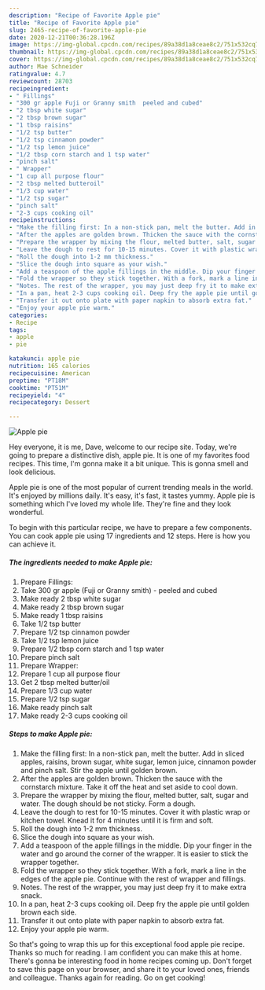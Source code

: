 ```yaml
---
description: "Recipe of Favorite Apple pie"
title: "Recipe of Favorite Apple pie"
slug: 2465-recipe-of-favorite-apple-pie
date: 2020-12-21T00:36:28.196Z
image: https://img-global.cpcdn.com/recipes/89a38d1a8ceae8c2/751x532cq70/apple-pie-recipe-main-photo.jpg
thumbnail: https://img-global.cpcdn.com/recipes/89a38d1a8ceae8c2/751x532cq70/apple-pie-recipe-main-photo.jpg
cover: https://img-global.cpcdn.com/recipes/89a38d1a8ceae8c2/751x532cq70/apple-pie-recipe-main-photo.jpg
author: Mae Schneider
ratingvalue: 4.7
reviewcount: 28703
recipeingredient:
- " Fillings"
- "300 gr apple Fuji or Granny smith  peeled and cubed"
- "2 tbsp white sugar"
- "2 tbsp brown sugar"
- "1 tbsp raisins"
- "1/2 tsp butter"
- "1/2 tsp cinnamon powder"
- "1/2 tsp lemon juice"
- "1/2 tbsp corn starch and 1 tsp water"
- "pinch salt"
- " Wrapper"
- "1 cup all purpose flour"
- "2 tbsp melted butteroil"
- "1/3 cup water"
- "1/2 tsp sugar"
- "pinch salt"
- "2-3 cups cooking oil"
recipeinstructions:
- "Make the filling first: In a non-stick pan, melt the butter. Add in sliced apples, raisins, brown sugar, white sugar, lemon juice, cinnamon powder and pinch salt. Stir the apple until golden brown."
- "After the apples are golden brown. Thicken the sauce with the cornstarch mixture. Take it off the heat and set aside to cool down."
- "Prepare the wrapper by mixing the flour, melted butter, salt, sugar and water. The dough should be not sticky. Form a dough."
- "Leave the dough to rest for 10-15 minutes. Cover it with plastic wrap or kitchen towel. Knead it for 4 minutes until it is firm and soft."
- "Roll the dough into 1-2 mm thickness."
- "Slice the dough into square as your wish."
- "Add a teaspoon of the apple fillings in the middle. Dip your finger in the water and go around the corner of the wrapper. It is easier to stick the wrapper together."
- "Fold the wrapper so they stick together. With a fork, mark a line in the edges of the apple pie. Continue with the rest of wrapper and fillings."
- "Notes. The rest of the wrapper, you may just deep fry it to make extra snack."
- "In a pan, heat 2-3 cups cooking oil. Deep fry the apple pie until golden brown each side."
- "Transfer it out onto plate with paper napkin to absorb extra fat."
- "Enjoy your apple pie warm."
categories:
- Recipe
tags:
- apple
- pie

katakunci: apple pie 
nutrition: 165 calories
recipecuisine: American
preptime: "PT18M"
cooktime: "PT51M"
recipeyield: "4"
recipecategory: Dessert

---
```



![Apple pie](https://img-global.cpcdn.com/recipes/89a38d1a8ceae8c2/751x532cq70/apple-pie-recipe-main-photo.jpg)

Hey everyone, it is me, Dave, welcome to our recipe site. Today, we're going to prepare a distinctive dish, apple pie. It is one of my favorites food recipes. This time, I'm gonna make it a bit unique. This is gonna smell and look delicious.



Apple pie is one of the most popular of current trending meals in the world. It's enjoyed by millions daily. It's easy, it's fast, it tastes yummy. Apple pie is something which I've loved my whole life. They're fine and they look wonderful.


To begin with this particular recipe, we have to prepare a few components. You can cook apple pie using 17 ingredients and 12 steps. Here is how you can achieve it.

<!--inarticleads1-->

##### The ingredients needed to make Apple pie:

1. Prepare  Fillings:
1. Take 300 gr apple (Fuji or Granny smith) - peeled and cubed
1. Make ready 2 tbsp white sugar
1. Make ready 2 tbsp brown sugar
1. Make ready 1 tbsp raisins
1. Take 1/2 tsp butter
1. Prepare 1/2 tsp cinnamon powder
1. Take 1/2 tsp lemon juice
1. Prepare 1/2 tbsp corn starch and 1 tsp water
1. Prepare pinch salt
1. Prepare  Wrapper:
1. Prepare 1 cup all purpose flour
1. Get 2 tbsp melted butter/oil
1. Prepare 1/3 cup water
1. Prepare 1/2 tsp sugar
1. Make ready pinch salt
1. Make ready 2-3 cups cooking oil




<!--inarticleads2-->

##### Steps to make Apple pie:

1. Make the filling first: In a non-stick pan, melt the butter. Add in sliced apples, raisins, brown sugar, white sugar, lemon juice, cinnamon powder and pinch salt. Stir the apple until golden brown.
1. After the apples are golden brown. Thicken the sauce with the cornstarch mixture. Take it off the heat and set aside to cool down.
1. Prepare the wrapper by mixing the flour, melted butter, salt, sugar and water. The dough should be not sticky. Form a dough.
1. Leave the dough to rest for 10-15 minutes. Cover it with plastic wrap or kitchen towel. Knead it for 4 minutes until it is firm and soft.
1. Roll the dough into 1-2 mm thickness.
1. Slice the dough into square as your wish.
1. Add a teaspoon of the apple fillings in the middle. Dip your finger in the water and go around the corner of the wrapper. It is easier to stick the wrapper together.
1. Fold the wrapper so they stick together. With a fork, mark a line in the edges of the apple pie. Continue with the rest of wrapper and fillings.
1. Notes. The rest of the wrapper, you may just deep fry it to make extra snack.
1. In a pan, heat 2-3 cups cooking oil. Deep fry the apple pie until golden brown each side.
1. Transfer it out onto plate with paper napkin to absorb extra fat.
1. Enjoy your apple pie warm.




So that's going to wrap this up for this exceptional food apple pie recipe. Thanks so much for reading. I am confident you can make this at home. There's gonna be interesting food in home recipes coming up. Don't forget to save this page on your browser, and share it to your loved ones, friends and colleague. Thanks again for reading. Go on get cooking!
